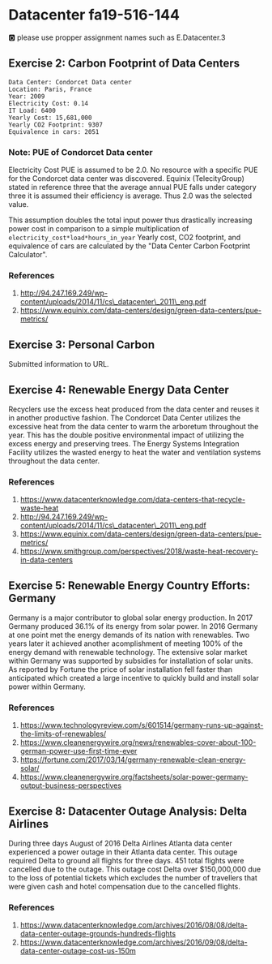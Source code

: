 # Datacenter fa19-516-144

:o2: please use propper assignment names such as E.Datacenter.3

## Exercise 2: Carbon Footprint of Data Centers

```
Data Center: Condorcet Data center
Location: Paris, France
Year: 2009
Electricity Cost: 0.14
IT Load: 6400
Yearly Cost: 15,681,000
Yearly CO2 Footprint: 9307
Equivalence in cars: 2051
```

### Note: PUE of Condorcet Data center

Electricity Cost PUE is assumed to be 2.0. No resource with a specific PUE for the
Condorcet data center was discovered. 
Equinix (TelecityGroup) stated in reference three that the average annual PUE falls under
category three it is assumed their efficiency is average. Thus 2.0 was the selected
value.

This assumption doubles the total input power thus drastically increasing power cost in
comparison to a simple multiplication of `electricity_cost*load*hours_in_year`
Yearly cost, CO2 footprint, and equivalence of cars are calculated by the "Data Center
Carbon Footprint Calculator".

### References

1. <http://94.247.169.249/wp-content/uploads/2014/11/cs\_datacenter\_2011\_eng.pdf>
1. <https://www.equinix.com/data-centers/design/green-data-centers/pue-metrics/>

## Exercise 3: Personal Carbon 

Submitted information to URL.  

## Exercise 4: Renewable Energy Data Center

Recyclers use the excess heat produced from the data center and reuses it in another
productive fashion. The Condorcet Data Center utilizes the excessive heat from the data
center to warm the arboretum throughout the year. This has the double positive
environmental impact of utilizing the excess energy and preserving trees. 
The Energy Systems Integration Facility utilizes the wasted energy to heat the water
and ventilation systems throughout the data center. 

### References

1. <https://www.datacenterknowledge.com/data-centers-that-recycle-waste-heat>
1. <http://94.247.169.249/wp-content/uploads/2014/11/cs\_datacenter\_2011\_eng.pdf>
1. <https://www.equinix.com/data-centers/design/green-data-centers/pue-metrics/>
1. <https://www.smithgroup.com/perspectives/2018/waste-heat-recovery-in-data-centers>

## Exercise 5: Renewable Energy Country Efforts: Germany

Germany is a major contributor to global solar energy production. In 2017 Germany produced
36.1% of its energy from solar power. In 2016 Germany at one point met the energy demands
of its nation with renewables. Two years later it achieved another acomplishment of
meeting 100% of the energy demand with renewable technology. The extensive solar market
within Germany was supported by subsidies for installation of solar units. As reported by
Fortune the price of solar installation fell faster than anticipated which created a large
incentive to quickly build and install solar power within Germany. 

### References

1. <https://www.technologyreview.com/s/601514/germany-runs-up-against-the-limits-of-renewables/>
1. <https://www.cleanenergywire.org/news/renewables-cover-about-100-german-power-use-first-time-ever>
1. <https://fortune.com/2017/03/14/germany-renewable-clean-energy-solar/> 
1. <https://www.cleanenergywire.org/factsheets/solar-power-germany-output-business-perspectives>

## Exercise 8: Datacenter Outage Analysis: Delta Airlines

During three days August of 2016 Delta Airlines Atlanta data center experienced a power
outage in their Atlanta data center. This outage required Delta to ground all flights
for three days. 451 total flights were cancelled due to the outage. This outage cost 
Delta over $150,000,000 due to the loss of potential tickets which excludes the
number of travellers that were given cash and hotel compensation due to the cancelled
flights.

### References

1. <https://www.datacenterknowledge.com/archives/2016/08/08/delta-data-center-outage-grounds-hundreds-flights>
1. <https://www.datacenterknowledge.com/archives/2016/09/08/delta-data-center-outage-cost-us-150m>
